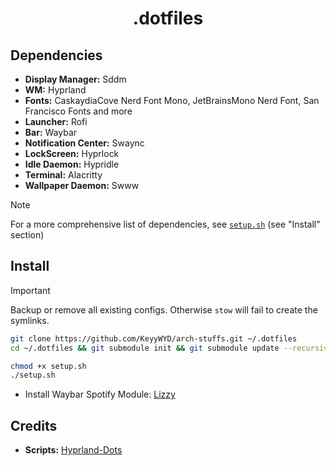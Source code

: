 <div align="center">

# .dotfiles

</div>

## Dependencies
 - **Display Manager:** Sddm
 - **WM:** Hyprland
 - **Fonts:** CaskaydiaCove Nerd Font Mono, JetBrainsMono Nerd Font, San Francisco Fonts and more
 - **Launcher:** Rofi
 - **Bar:** Waybar
 - **Notification Center:** Swaync
 - **LockScreen:** Hyprlock
 - **Idle Daemon:** Hypridle
 - **Terminal:** Alacritty
 - **Wallpaper Daemon:** Swww

> [!Note]
> For a more comprehensive list of dependencies, see [`setup.sh`](https://github.com/KeyyWYD/arch-stuffs/blob/main/setup.sh) (see "Install" section)

## Install

> [!IMPORTANT]
> Backup or remove all existing configs. Otherwise `stow` will fail to create the symlinks.

```bash
git clone https://github.com/KeyyWYD/arch-stuffs.git ~/.dotfiles
cd ~/.dotfiles && git submodule init && git submodule update --recursive

chmod +x setup.sh
./setup.sh
```
 - Install Waybar Spotify Module: [Lizzy](https://github.com/stefur/lizzy)

## Credits
 - **Scripts:** [Hyprland-Dots](https://github.com/JaKooLit/Hyprland-Dots)
